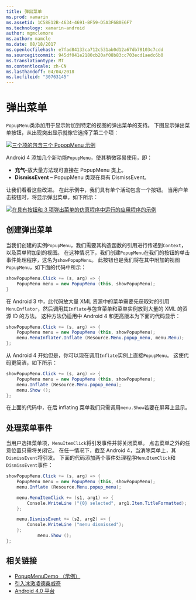 ```yaml
---
title: 弹出菜单
ms.prod: xamarin
ms.assetid: 1C58E12B-4634-4691-BF59-D5A3F6B0E6F7
ms.technology: xamarin-android
author: mgmclemore
ms.author: mamcle
ms.date: 08/18/2017
ms.openlocfilehash: e7fad84133ca712c531ab0d12a67db78103c7cdd
ms.sourcegitcommit: 945df041e2180cb20af08b83cc703ecd1aedc6b0
ms.translationtype: MT
ms.contentlocale: zh-CN
ms.lasthandoff: 04/04/2018
ms.locfileid: "30763145"
---
```

# <a name="popup-menu"></a>弹出菜单

`PopupMenu`类添加用于显示附加到特定的视图的弹出菜单的支持。 下图显示弹出菜单按钮，从出现突出显示就像它选择了第二个项：

 [![三个项的包含三个 PopopMenu 示例](popup-menu-images/20-popupmenu.png)](popup-menu-images/20-popupmenu.png#lightbox)

Android 4 添加几个新功能`PopupMenu`，使其稍微容易使用，即：

-   **充气**&ndash;放大量方法现可直接在 PopupMenu 类上。
-   **DismissEvent** &ndash; PopupMenu 类现在具有 DismissEvent。

让我们看看这些改进。 在此示例中，我们具有单个活动包含一个按钮。 当用户单击按钮时，将显示弹出菜单，如下所示：

 [![在具有按钮和 3 项弹出菜单的仿真程序中运行的应用程序的示例](popup-menu-images/06-popupmenu.png)](popup-menu-images/06-popupmenu.png#lightbox)


## <a name="creating-a-popup-menu"></a>创建弹出菜单

当我们创建的实例`PopupMenu`，我们需要其构造函数的引用进行传递到`Context`，以及菜单附加到的视图。 在这种情况下，我们创建`PopupMenu`在我们的按钮的单击事件处理程序，这名为`showPopupMenu`。
此按钮也是我们将在其中附加的视图`PopupMenu`，如下面的代码中所示：

```csharp
showPopupMenu.Click += (s, arg) => {
    PopupMenu menu = new PopupMenu (this, showPopupMenu);
}
```

在 Android 3 中，此代码放大量 XML 资源中的菜单需要先获取对的引用`MenuInflator`，然后调用其`Inflate`与包含菜单和菜单实例放到大量的 XML 的资源 ID 的方法。 这种方法仍适用中 Android 4 和更高版本为下面的代码显示：

```csharp
showPopupMenu.Click += (s, arg) => {
    PopupMenu menu = new PopupMenu (this, showPopupMenu);
    menu.MenuInflater.Inflate (Resource.Menu.popup_menu, menu.Menu);
};
```

从 Android 4 开始但是，你可以现在调用`Inflate`实例上直接`PopupMenu`。 这使代码更简洁，如下所示：

```csharp
showPopupMenu.Click += (s, arg) => {
    PopupMenu menu = new PopupMenu (this, showPopupMenu);
    menu.Inflate (Resource.Menu.popup_menu);
    menu.Show ();
};
```

在上面的代码中，在后 inflating 菜单我们只需调用`menu.Show`若要在屏幕上显示。


## <a name="handling-menu-events"></a>处理菜单事件

当用户选择菜单项，`MenuItemClick`将引发事件并将关闭菜单。 点击菜单之外的任意位置只需将关闭它。 在任一情况下，截至 Android 4，当消除菜单上，其`DismissEvent`将引发。 下面的代码添加两个事件处理程序`MenuItemClick`和`DismissEvent`事件：

```csharp
showPopupMenu.Click += (s, arg) => {
    PopupMenu menu = new PopupMenu (this, showPopupMenu);
    menu.Inflate (Resource.Menu.popup_menu);

    menu.MenuItemClick += (s1, arg1) => {
        Console.WriteLine ("{0} selected", arg1.Item.TitleFormatted);
    };

    menu.DismissEvent += (s2, arg2) => {
        Console.WriteLine ("menu dismissed");
    };
            menu.Show ();
};
```



## <a name="related-links"></a>相关链接

- [PopupMenuDemo （示例）](https://developer.xamarin.com/samples/monodroid/PopupMenuDemo/)
- [引入冰激凌德桑威奇](http://www.android.com/about/ice-cream-sandwich/)
- [Android 4.0 平台](http://developer.android.com/sdk/android-4.0.html)
